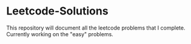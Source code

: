 # Leetcode-Solutions
This repository will document all the leetcode problems that I complete. <br> 
Currently working on the "easy" problems.
